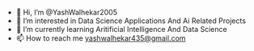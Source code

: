 - 👋 Hi, I’m @YashWalhekar2005
- 👀 I’m interested in Data Science Applications And Ai Related Projects
- 🌱 I’m currently learning Aritificial Intelligence And Data Science
- 📫 How to reach me yashwalhekar435@gmail.com

<!---
YashWalhekar2005/YashWalhekar2005 is a ✨ special ✨ repository because its `README.md` (this file) appears on your GitHub profile.
You can click the Preview link to take a look at your changes.
--->
